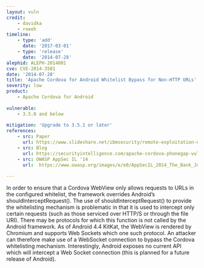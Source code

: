 ```yaml
---
layout: vuln
credit: 
    - davidka
    - roeeh
timeline:
    - type: 'add'
      date: '2017-03-01'
    - type: 'release'
      date: '2014-07-28' 
alephid: ALEPH-2014001
cve: CVE-2014-3501
date: '2014-07-28'
title: 'Apache Cordova for Android Whitelist Bypass for Non-HTTP URLs'
severity: low
product:
    - Apache Cordova for Android
    
vulnerable:
    - 3.5.0 and below 
    
mitigation: 'Upgrade to 3.5.1 or later'
references:
    - src: Paper
      url: https://www.slideshare.net/ibmsecurity/remote-exploitation-of-the-cordova-framework
    - src: Blog
      url: https://securityintelligence.com/apache-cordova-phonegap-vulnerability-android-banking-apps/
    - src: OWASP AppSec IL '14
      url:  https://www.owasp.org/images/e/e0/AppSecIL_2014_The_Bank_Job_Mobile_Edition_-_Remote_Exploitation_of_Cordova_for_Android_-_David_Kaplan_-_Roee_Hay.pdf
      
---
```

In order to ensure that a Cordova WebView only allows requests to URLs in the configured whitelist, the framework overrides Android’s shouldInterceptRequest(). The use of shouldInterceptRequest() to provide the whitelisting mechanism is problematic in that it
is used to intercept only certain requests (such as those serviced over HTTP/S or through the file URI). There may be protocols for which this function is not called by the Android framework. As of Android 4.4 KitKat, the WebView is rendered by Chromium and supports Web Sockets which one such protocol. An attacker can therefore make use of a WebSocket connection to bypass the Cordova whitelisting mechanism.
Interestingly, Android exposes no current API which will intercept a Web Socket connection (this is planned for a future release of Android).

